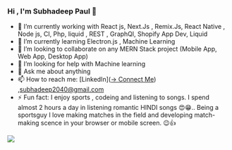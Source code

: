 ### Hi , I'm Subhadeep Paul 👋


- 🔭 I’m currently working with React js, Next.Js , Remix.Js, React Native , Node js, CI, Php, liquid , REST , GraphQl, Shopify App Dev, Liquid
- 🌱 I’m currently learning Electron.js , Machine Learning
- 👯 I’m looking to collaborate on any MERN Stack project (Mobile App, Web App, Desktop App)
- 🤔 I’m looking for help with Machine learning
- 💬 Ask me about anything 
- 📫 How to reach me:  [LinkedIn]([-> Connect Me](https://www.linkedin.com/in/subhadeep1996/))  ,subhadeep2040@gmail.com
- ⚡ Fun fact: I enjoy  sports , codeing and listening to songs. I spend almost 2 hours a day  in listening romantic HINDI songs 😍😁..
Being a sportsguy I love making matches in the field and developing match-making scence in your browser or mobile screen. 😉👍

<img src="https://github-readme-stats.vercel.app/api?username=SUBHADEEP96&&show_icons=true&title_color=ffffff&icon_color=ffffff&text_color=daf7dc&bg_color=1565c0" align="center">

